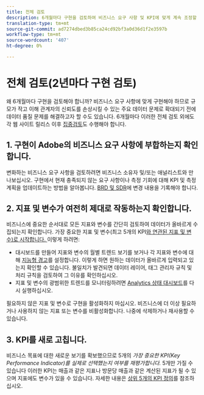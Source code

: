 ```yaml
---
title: 전체 검토
description: 6개월마다 구현을 검토하여 비즈니스 요구 사항 및 KPI에 맞게 계속 조정할 수 있습니다.
translation-type: tm+mt
source-git-commit: ad7274dbed3b85ca24cd92bf3a0d36d1f2e3597b
workflow-type: tm+mt
source-wordcount: '407'
ht-degree: 0%

---
```



# 전체 검토(2년마다 구현 검토)

왜 6개월마다 구현을 검토해야 합니까? 비즈니스 요구 사항에 맞게 구현해야 하므로 규모가 작고 이해 관계자의 신뢰도를 손상시킬 수 있는 주요 데이터 문제로 확대되기 전에 데이터 품질 문제를 해결하고자 할 수도 있습니다. 6개월마다 이러한 전체 검토 외에도 각 웹 사이트 릴리스 이후 [집중검토](/help/implement/review/focused-review.md)도 수행해야 합니다.

## 1. 구현이 Adobe의 비즈니스 요구 사항에 부합하는지 확인합니다.

변화하는 비즈니스 요구 사항을 검토하려면 비즈니스 소유자 및/또는 애널리스트와 만나보십시오. 구현에서 현재 충족되지 않는 요구 사항이나 측정 기회에 대해 KPI 및 측정 계획을 업데이트하는 방법을 알아봅니다. [BRD 및 SDR](https://experienceleague.adobe.com/docs/analytics-learn/tutorials/implementation/implementation-basics/creating-a-business-requirements-document.html?lang=en#implementation)에 변경 내용을 기록해야 합니다.

## 2. 지표 및 변수가 여전히 제대로 작동하는지 확인합니다.

비즈니스에 중요한 순서대로 모든 지표와 변수를 간단히 검토하여 데이터가 올바르게 수집되는지 확인합니다. 가장 중요한 지표 및 변수(최고 5개의 KPI[와 연관된 지표 및 변수)로 시작합니다. ](https://experienceleague.adobe.com/docs/analytics/implementation/review/define-kpis.html?lang=en#review) 이렇게 하려면:

* 대시보드를 만들어 지표와 변수의 월별 트렌드 보기를 보거나 각 지표와 변수에 대해 [지능형 경고](https://experienceleague.adobe.com/docs/analytics/analyze/analysis-workspace/virtual-analyst/intelligent-alerts/intellligent-alerts.html#analysis-workspace)를 설정합니다. 이렇게 하면 원하는 데이터가 올바르게 입력되고 있는지 확인할 수 있습니다. 불일치가 발견되면 데이터 레이어, 태그 관리자 규칙 및 처리 규칙을 검토하여 그 이유를 확인하십시오.
* 지표 및 변수의 광범위한 트렌드를 모니터링하려면 [Analytics 상태 대시보드](https://assets.adobe.com/public/9549dbe7-765a-4899-77b8-85cbba1a4252)를 다시 실행하십시오.

필요하지 않은 지표 및 변수로 구현을 활성화하지 마십시오. 비즈니스에 더 이상 필요하거나 사용하지 않는 지표 또는 변수를 비활성화합니다. 나중에 삭제하거나 재사용할 수 있습니다.

## 3. KPI를 새로 고칩니다.

비즈니스 목표에 대한 새로운 보기를 확보했으므로 5개의 *가장 중요한 KPI(Key Performance Indicator)를 실제로 선택했는지 여부를 재평가합니다.* 5개만 가질 수 있습니다 이러한 KPI는 매출과 같은 지표나 방문당 매출과 같은 계산된 지표가 될 수 있으며 지표에도 변수가 있을 수 있습니다. 자세한 내용은 [상위 5개의 KPI 정의](/help/implement/review/define-kpis.md)를 참조하십시오.
